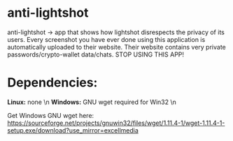 # anti-lightshot
anti-lightshot -> app that shows how lightshot disrespects the privacy of its users. Every screenshot you have ever done using this application is automatically uploaded to their website. Their website contains very private passwords/crypto-wallet data/chats. STOP USING THIS APP!

# Dependencies:
**Linux:** none \n
**Windows:** GNU wget required for Win32 \n

Get Windows GNU wget here: https://sourceforge.net/projects/gnuwin32/files/wget/1.11.4-1/wget-1.11.4-1-setup.exe/download?use_mirror=excellmedia